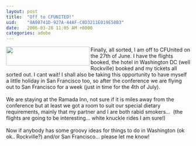 ```yaml
---
layout: post
title:  "Off to CFUNITED!"
uid:	"8A98741D-927A-44AF-C8D3211E019E58B3"
date:   2006-03-28 11:05 AM +0000
categories: adobe
---
```

<a href="http://www.cfunited.com/" target="_blank"><img width="228" height="52" border="0" align="left" src="/UserFiles/Image/header_01.gif" alt="" /></a>Finally, all sorted, I am off to CFUnited on the 27th of June. I have the flights booked, the hotel in Washington DC (well Rockville) booked and my tickets all sorted out. I cant wait! I shall also be taking this opportunity to have myself a little holiday in San Francisco too, so after the conference we are flying out to San Francisco for a week (just in time for the 4th of July). <br /><br />We are staying at the Ramada Inn, not sure if it is miles away from the conference but at least we got a room to suit our special dietary requirements, mainly that my partner and I are both rabid smokers...&nbsp; (the flights are going to be interesting... white knuckle rides I am sure!)<br /><br />Now if anybody has some groovy ideas for things to do in Washington (ok ok.. Rockville?) and/or San Francisco... please let me know!<br />